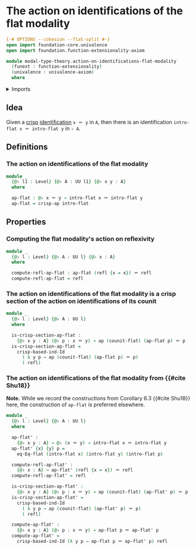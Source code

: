 # The action on identifications of the flat modality

```agda
{-# OPTIONS --cohesion --flat-split #-}
open import foundation-core.univalence
open import foundation.function-extensionality-axiom

module modal-type-theory.action-on-identifications-flat-modality
  (funext : function-extensionality)
  (univalence : univalence-axiom)
  where
```

<details><summary>Imports</summary>

```agda
open import foundation.action-on-identifications-functions
open import foundation.identity-types funext
open import foundation.universe-levels

open import modal-type-theory.action-on-identifications-crisp-functions funext univalence
open import modal-type-theory.crisp-identity-types funext univalence
open import modal-type-theory.flat-modality funext
```

</details>

## Idea

Given a [crisp](modal-type-theory.crisp-types.md)
[identification](foundation-core.identity-types.md) `x ＝ y` in `A`, then there
is an identification `intro-flat x ＝ intro-flat y` in `♭ A`.

## Definitions

### The action on identifications of the flat modality

```agda
module _
  {@♭ l1 : Level} {@♭ A : UU l1} {@♭ x y : A}
  where

  ap-flat : @♭ x ＝ y → intro-flat x ＝ intro-flat y
  ap-flat = crisp-ap intro-flat
```

## Properties

### Computing the flat modality's action on reflexivity

```agda
module _
  {@♭ l : Level} {@♭ A : UU l} {@♭ x : A}
  where

  compute-refl-ap-flat : ap-flat (refl {x = x}) ＝ refl
  compute-refl-ap-flat = refl
```

### The action on identifications of the flat modality is a crisp section of the action on identifications of its counit

```agda
module _
  {@♭ l : Level} {@♭ A : UU l}
  where

  is-crisp-section-ap-flat :
    {@♭ x y : A} (@♭ p : x ＝ y) → ap (counit-flat) (ap-flat p) ＝ p
  is-crisp-section-ap-flat =
    crisp-based-ind-Id
      ( λ y p → ap (counit-flat) (ap-flat p) ＝ p)
      ( refl)
```

### The action on identifications of the flat modality from {{#cite Shu18}}

**Note.** While we record the constructions from Corollary 6.3 {{#cite Shu18}}
here, the construction of `ap-flat` is preferred elsewhere.

```agda
module _
  {@♭ l : Level} {@♭ A : UU l}
  where

  ap-flat' :
    {@♭ x y : A} → @♭ (x ＝ y) → intro-flat x ＝ intro-flat y
  ap-flat' {x} {y} p =
    eq-Eq-flat (intro-flat x) (intro-flat y) (intro-flat p)

  compute-refl-ap-flat' :
    {@♭ x : A} → ap-flat' (refl {x = x}) ＝ refl
  compute-refl-ap-flat' = refl

  is-crisp-section-ap-flat' :
    {@♭ x y : A} (@♭ p : x ＝ y) → ap (counit-flat) (ap-flat' p) ＝ p
  is-crisp-section-ap-flat' =
    crisp-based-ind-Id
      ( λ y p → ap (counit-flat) (ap-flat' p) ＝ p)
      ( refl)

  compute-ap-flat' :
    {@♭ x y : A} (@♭ p : x ＝ y) → ap-flat p ＝ ap-flat' p
  compute-ap-flat' =
    crisp-based-ind-Id (λ y p → ap-flat p ＝ ap-flat' p) refl
```
